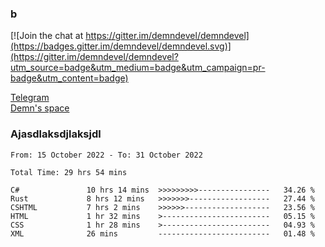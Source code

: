 ### b

[![Join the chat at https://gitter.im/demndevel/demndevel](https://badges.gitter.im/demndevel/demndevel.svg)](https://gitter.im/demndevel/demndevel?utm_source=badge&utm_medium=badge&utm_campaign=pr-badge&utm_content=badge)

[Telegram](https://t.me/demnometa) <br>
[Demn's space](http://demns.space)

### Ajasdlaksdjlaksjdl

<!--START_SECTION:waka-->

```text
From: 15 October 2022 - To: 31 October 2022

Total Time: 29 hrs 54 mins

C#               10 hrs 14 mins  >>>>>>>>>----------------   34.26 %
Rust             8 hrs 12 mins   >>>>>>>------------------   27.44 %
CSHTML           7 hrs 2 mins    >>>>>>-------------------   23.56 %
HTML             1 hr 32 mins    >------------------------   05.15 %
CSS              1 hr 28 mins    >------------------------   04.93 %
XML              26 mins         -------------------------   01.48 %
```

<!--END_SECTION:waka-->
